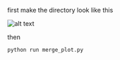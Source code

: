 first make the directory look like this

![alt text](./how-to-run-this.assets/image-1.png)

then 

```cmd
python run merge_plot.py
```


